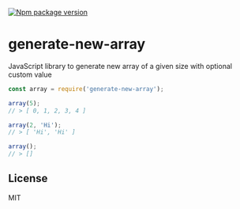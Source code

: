 [![Npm package version](https://badgen.net/npm/v/generate-new-array)](https://npmjs.com/package/generate-new-array)

# generate-new-array

JavaScript library to generate new array of a given size with optional custom value

```js
const array = require('generate-new-array');

array(5);
// > [ 0, 1, 2, 3, 4 ]

array(2, 'Hi');
// > [ 'Hi', 'Hi' ]

array();
// > []
```

## License

MIT
